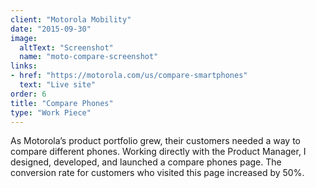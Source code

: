 ```yaml
---
client: "Motorola Mobility"
date: "2015-09-30"
image:
  altText: "Screenshot"
  name: "moto-compare-screenshot"
links:
- href: "https://motorola.com/us/compare-smartphones"
  text: "Live site"
order: 6
title: "Compare Phones"
type: "Work Piece"
---
```


As Motorola’s product portfolio grew, their customers needed a way to compare different phones. Working directly with the Product Manager, I designed, developed, and launched a compare phones page. The conversion rate for customers who visited this page increased by 50%.
